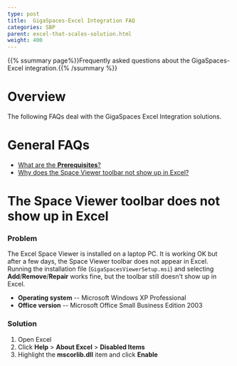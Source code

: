 ```yaml
---
type: post
title:  GigaSpaces-Excel Integration FAQ
categories: SBP
parent: excel-that-scales-solution.html
weight: 400
---
```


{{% ssummary page%}}Frequently asked questions about the GigaSpaces-Excel integration.{{% /ssummary %}}

# Overview

The following FAQs deal with the GigaSpaces Excel Integration solutions.

# General FAQs

- [What are the **Prerequisites**?](prerequisites-gigaspaces-excel-integration.html)
- [Why does the Space Viewer toolbar not show up in Excel?](#the-space-viewer-toolbar-does-not-show-up-in-xxcel)

# The Space Viewer toolbar does not show up in Excel

### Problem

The Excel Space Viewer is installed on a laptop PC. It is working OK but after a few days, the Space Viewer toolbar does not appear in Excel.
Running the installation file (`GigaSpacesViewerSetup.msi`) and selecting **Add**/**Remove**/**Repair** works fine, but the toolbar still doesn't show up in Excel.

- **Operating system** -- Microsoft Windows XP Professional
- **Office version** -- Microsoft Office Small Business Edition 2003

### Solution

1. Open Excel
2. Click **Help** > **About Excel** > **Disabled Items**
3. Highlight the **mscorlib.dll** item and click **Enable**
